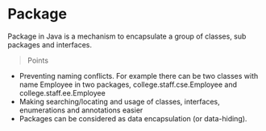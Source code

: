 # Package

Package in Java is a mechanism to encapsulate a group of classes, sub packages and interfaces.

>Points
- Preventing naming conflicts. For example there can be two classes with name Employee in two packages, college.staff.cse.Employee and college.staff.ee.Employee
- Making searching/locating and usage of classes, interfaces, enumerations and annotations easier
- Packages can be considered as data encapsulation (or data-hiding).
